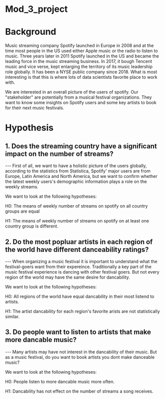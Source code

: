 # Mod_3_project

# Background

Music streaming company Spotify launched in Europe in 2008 and at the time most people in the US used either Apple music or the radio to listen to music. Three years later in 2011 Spotify launched in the US and became the leading force in the music streaming business. In 2017, it bough Tencent music and vice verse, kept enlarging the territory of its music leadership role globally. It has been a NYSE public company since 2018. What is most interesting is that this is where lots of data scientists favorite place to work with.

We are interested in an overall picture of the users of spotify. Our "stakeholder" are potentially from a musical festival organizations. They want to know some insights on Spotify users and some key artists to book for their next music festivals.

# Hypothesis

## 1. Does the streaming country have a significant impact on the number of streams?
--- First of all, we want to have a holistic picture of the users globally, according to the statistics from Statistica, Spotify' major users are from Europe, Latin America and North America, but we want to confirm whether the latest weekly users's demographic information plays a role on the weekly streams.
 
We want to look at the following hypotheses:

H0: The means of weekly number of streams on spotify on all country groups are equal

H1: The means of weekly number of streams on spotify on at least one country group is different.
 
## 2. Do the most popluar artists in each region of the world have different danceability ratings?
--- When organizing a music festival it is important to understand what the festival-goers want from their expereince. Traditionally a key part of the music festival experience is dancing with other festival goers. But not every region of the world may have the same desire for dancability.   
 
We want to look at the following hypotheses:

H0: All regions of the world have equal dancability in their most listend to artists.

H1: The artist dancability for each region's favorite arists are not statistically similar.

## 3. Do people want to listen to artists that make more dancable music?
--- Many artists may have not interest in the dancability of their music. But as a music festival, do you want to book artists you dont make danceable music?


We want to look at the following hypotheses:

H0: People listen to more dancable music more often.

H1: Dancability has not effect on the number of streams a song receives. 
